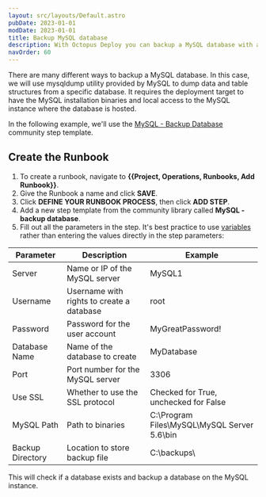 ```yaml
---
layout: src/layouts/Default.astro
pubDate: 2023-01-01
modDate: 2023-01-01
title: Backup MySQL database
description: With Octopus Deploy you can backup a MySQL database with a Runbook
navOrder: 60
---
```


There are many different ways to backup a MySQL database. In this case, we will use mysqldump utility provided by MySQL to dump data and table structures from a specific database. It requires the deployment target to have the MySQL installation binaries and local access to the MySQL instance where the database is hosted.

In the following example, we'll use the [MySQL - Backup Database](https://library.octopus.com/step-templates/4fa6d062-d4da-4a02-849e-dec804554453/actiontemplate-mysql-backup-database) community step template.


## Create the Runbook

1. To create a runbook, navigate to **{{Project, Operations, Runbooks, Add Runbook}}**.
2. Give the Runbook a name and click **SAVE**.
3. Click **DEFINE YOUR RUNBOOK PROCESS**, then click **ADD STEP**.
4. Add a new step template from the community library called **MySQL - backup database**.
5. Fill out all the parameters in the step. It's best practice to use [variables](/docs/projects/variables) rather than entering the values directly in the step parameters:

| Parameter  | Description | Example |
| ------------- | ------------- | ------------- |
| Server | Name or IP of the MySQL server | MySQL1 |
| Username | Username with rights to create a database | root |
| Password | Password for the user account | MyGreatPassword! |
| Database Name | Name of the database to create | MyDatabase |
| Port | Port number for the MySQL server | 3306 |
| Use SSL | Whether to use the SSL protocol | Checked for True, unchecked for False |
| MySQL Path | Path to binaries | C:\Program Files\MySQL\MySQL Server 5.6\bin |
| Backup Directory | Location to store backup file | C:\backups\ |

This will check if a database exists and backup a database on the MySQL instance.
